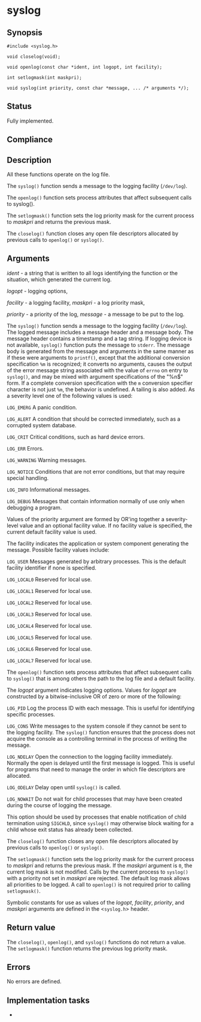# syslog

## Synopsis

`#include <syslog.h>`

`void closelog(void);`

`void openlog(const char *ident, int logopt, int facility);`

`int setlogmask(int maskpri);`

`void syslog(int priority, const char *message, ... /* arguments */);`

## Status

Fully implemented.

## Compliance

## Description

All these functions operate on the log file.

The `syslog()` function sends a message to the logging facility (`/dev/log`).

The `openlog()` function sets process attributes that affect subsequent calls to syslog().

The `setlogmask()` function sets the log priority mask for the current process to _maskpri_ and
returns the previous mask.

The `closelog()` function closes any open file descriptors allocated by previous calls to `openlog()` or `syslog()`.

## Arguments

$ident$ - a string that is written to all logs identifying the function or the situation, which generated the current
log.

_logopt_ - logging options,

_facility_ - a logging facility,
_maskpri_ - a log priority mask,

_priority_ - a priority of the log,
_message_ - a message to be put to the log.

The `syslog()` function sends a message to the logging facility (`/dev/log`). The logged message includes a message
header and a message body. The message header contains a timestamp and a tag string. If logging device is not available,
`syslog()` function puts the message to `stderr`.
The message body is generated from the message and arguments in the same manner as if these were arguments to
`printf()`, except that the additional conversion specification `%m` is recognized; it converts no arguments, causes
the output of the error message string associated with the value of `errno` on entry to `syslog()`, and may be mixed
with argument specifications of the "%n$" form. If a complete conversion specification with the `m` conversion specifier
character is not just `%m`, the behavior is undefined. A tailing is also added.
As a severity level one of the following values is used:

`LOG_EMERG` A panic condition.

`LOG_ALERT` A condition that should be corrected immediately, such as a corrupted system database.

`LOG_CRIT` Critical conditions, such as hard device errors.

`LOG_ERR` Errors.

`LOG_WARNING` Warning messages.

`LOG_NOTICE` Conditions that are not error conditions, but that may require special handling.

`LOG_INFO` Informational messages.

`LOG_DEBUG` Messages that contain information normally of use only when debugging a program.

Values of the priority argument are formed by OR'ing together a severity-level value and an optional facility value.
If no facility value is specified, the current default facility value is used.

The facility indicates the application or system component generating the message. Possible facility values include:

`LOG_USER` Messages generated by arbitrary processes. This is the default facility identifier if none is specified.

`LOG_LOCAL0` Reserved for local use.

`LOG_LOCAL1` Reserved for local use.

`LOG_LOCAL2` Reserved for local use.

`LOG_LOCAL3` Reserved for local use.

`LOG_LOCAL4` Reserved for local use.

`LOG_LOCAL5` Reserved for local use.

`LOG_LOCAL6` Reserved for local use.

`LOG_LOCAL7` Reserved for local use.

The `openlog()` function sets process attributes that affect subsequent calls to `syslog()` that is among others the
path to the log file and a default facility.

The _logopt_ argument indicates logging options. Values for _logopt_ are constructed by a bitwise-inclusive OR
of zero or more of the following:

`LOG_PID` Log the process ID with each message. This is useful for identifying specific processes.

`LOG_CONS` Write messages to the system console if they cannot be sent to the logging facility. The `syslog()`
function ensures that the process does not acquire the console as a controlling terminal in the process of
writing the message.

`LOG_NDELAY` Open the connection to the logging facility immediately. Normally the open is delayed until the first
message is logged. This is useful for programs that need to manage the order in which file descriptors are allocated.

`LOG_ODELAY` Delay open until `syslog()` is called.

`LOG_NOWAIT` Do not wait for child processes that may have been created during the course of logging the message.

This option should be used by processes that enable notification of child termination using `SIGCHLD`, since `syslog()`
may otherwise block waiting for a child whose exit status has already been collected.

The `closelog()` function closes any open file descriptors allocated by previous calls to `openlog()` or `syslog()`.

The `setlogmask()` function sets the log priority mask for the current process to _maskpri_ and returns
the previous mask. If the _maskpri_ argument is `0`, the current log mask is not modified. Calls by the current
process to `syslog()` with a priority not set in _maskpri_ are rejected. The default log mask allows all priorities
to be logged. A call to `openlog()` is not required prior to calling `setlogmask()`.

Symbolic constants for use as values of the _logopt_, _facility_, _priority_, and _maskpri_
arguments are defined in the <`syslog.h`> header.

## Return value

The `closelog()`, `openlog()`, and `syslog()` functions do not return a value.
The `setlogmask()` function returns the previous log priority mask.

## Errors

No errors are defined.

## Implementation tasks

*
